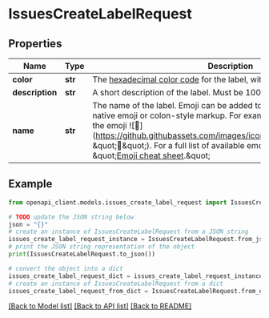 # IssuesCreateLabelRequest


## Properties

Name | Type | Description | Notes
------------ | ------------- | ------------- | -------------
**color** | **str** | The [hexadecimal color code](http://www.color-hex.com/) for the label, without the leading &#x60;#&#x60;. | [optional] 
**description** | **str** | A short description of the label. Must be 100 characters or fewer. | [optional] 
**name** | **str** | The name of the label. Emoji can be added to label names, using either native emoji or colon-style markup. For example, typing &#x60;:strawberry:&#x60; will render the emoji ![:strawberry:](https://github.githubassets.com/images/icons/emoji/unicode/1f353.png \&quot;:strawberry:\&quot;). For a full list of available emoji and codes, see \&quot;[Emoji cheat sheet](https://github.com/ikatyang/emoji-cheat-sheet).\&quot; | 

## Example

```python
from openapi_client.models.issues_create_label_request import IssuesCreateLabelRequest

# TODO update the JSON string below
json = "{}"
# create an instance of IssuesCreateLabelRequest from a JSON string
issues_create_label_request_instance = IssuesCreateLabelRequest.from_json(json)
# print the JSON string representation of the object
print(IssuesCreateLabelRequest.to_json())

# convert the object into a dict
issues_create_label_request_dict = issues_create_label_request_instance.to_dict()
# create an instance of IssuesCreateLabelRequest from a dict
issues_create_label_request_from_dict = IssuesCreateLabelRequest.from_dict(issues_create_label_request_dict)
```
[[Back to Model list]](../README.md#documentation-for-models) [[Back to API list]](../README.md#documentation-for-api-endpoints) [[Back to README]](../README.md)


